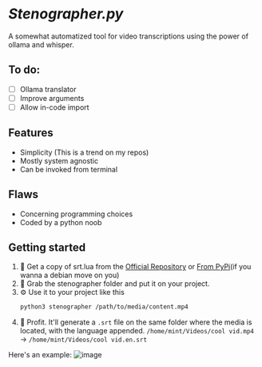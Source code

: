 # *Stenographer.py*
A somewhat automatized tool for video transcriptions using the power of ollama and whisper.

## To do:
- [ ] Ollama translator
- [ ] Improve arguments
- [ ] Allow in-code import

## Features
- Simplicity (This is a trend on my repos)
- Mostly system agnostic
- Can be invoked from terminal

## Flaws
- Concerning programming choices
- Coded by a python noob

## Getting started
1. 📡 Get a copy of srt.lua from the [Official Repository](https://github.com/alejandro-alzate/stenographer.py) or [From PyPi](https://pypi.org/project/whisper-stenographer/)(if you wanna a debian move on you)
2. 💾 Grab the stenographer folder and put it on your project.
3. ⚙ Use it to your project like this
	```bash
	python3 stenographer /path/to/media/content.mp4
	```
4. 💎 Profit.
It'll generate a `.srt` file on the same folder where the media is located, with the language appended.
`/home/mint/Videos/cool vid.mp4` → `/home/mint/Videos/cool vid.en.srt`

Here's an example:
 	![image](https://github.com/alejandro-alzate/srt-lua/assets/57909935/6f5318d8-b724-4e70-998a-e6330f870f5d)
